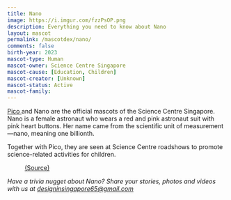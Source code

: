 ```yaml
---
title: Nano
image: https://i.imgur.com/fzzPsOP.png
description: Everything you need to know about Nano
layout: mascot
permalink: /mascotdex/nano/
comments: false
birth-year: 2023
mascot-type: Human
mascot-owner: Science Centre Singapore
mascot-cause: [Education, Children]
mascot-creator: [Unknown]
mascot-status: Active
mascot-family: 
---
```


<a href="https://www.designinsingapore.com/mascotdex/pico" target="_blank">Pico </a> and Nano are the official mascots of the Science Centre Singapore. Nano is a female astronaut who wears a red and pink astronaut suit with pink heart buttons. Her name came from the scientific unit of measurement—nano, meaning one billionth.

Together with Pico, they are seen at Science Centre roadshows to promote science-related activities for children.

<figure>
<img src="https://i.imgur.com/xojUsQa.jpg" alt="">
<figcaption><a href="https://www.facebook.com/MascotEnterprise/posts/pfbid0DjstUaQrc4KnyVFsG22JU2nnmuESm7cdLsCV7kHV4x5KJNhFBd2zRLDSTkHJMmr3l 
" target="_blank">(Source)</a></figcaption>
</figure>

<i>Have a trivia nugget about Nano? Share your stories, photos and videos with us at designinsingapore65@gmail.com</i>

